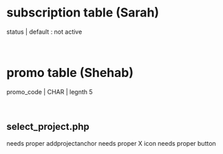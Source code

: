 # subscription table (Sarah)
status | default : not active </br>

</br>

# promo table (Shehab)
promo_code | CHAR | legnth 5 </br>

</br>

## select_project.php
needs proper addprojectanchor
needs proper X icon
needs proper button
